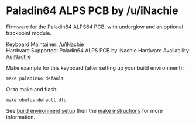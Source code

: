 # Paladin64 ALPS PCB by /u/iNachie

Firmware for the Paladin64 ALPS64 PCB, with underglow and an optional
trackpoint module.

Keyboard Maintainer: [/u/iNachie](https://github.com/nachie)  
Hardware Supported: Paladin64 ALPS PCB by iNachie
Hardware Availability: [/u/iNachie](https://www.reddit.com/user/inachie/)

Make example for this keyboard (after setting up your build environment):

    make paladin64:default

Or to make and flash:

    make obelus:default:dfu


See [build environment setup](https://docs.qmk.fm/build_environment_setup.html) then the [make instructions](https://docs.qmk.fm/make_instructions.html) for more information.
